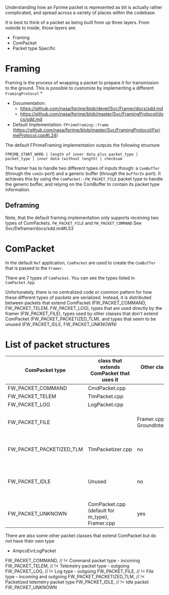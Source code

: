 Understanding how an Fprime packet is represented as bit is actually rather complicated, and spread across
a variety of places within the codebase.

It is best to think of a packet as being built from up three layers.
From outside to inside, those layers are:
* Framing
* ComPacket
* Packet type Specific

# Framing
Framing is the process of wrapping a packet to prepare it for transmission to the ground.
This is possible to customize by implementing a different `FramingProtocol`
* 
* Documentation:
  * https://github.com/nasa/fprime/blob/devel/Svc/Framer/docs/sdd.md
  * https://github.com/nasa/fprime/blob/master/Svc/FramingProtocol/docs/sdd.md
* Default Implementation: `FPrimeFraming::frame` (https://github.com/nasa/fprime/blob/master/Svc/FramingProtocol/FprimeProtocol.cpp#L24)

The default FPrimeFraming implementation outputs the following structure
```
FPRIME_START_WORD | length of inner data plus packet_type | packet_type | inner data (without length) | checksum
```

The framer has to handle two different types of inputs though: a `ComBuffer` (through the `comIn` port)
and a generic buffer (through the `bufferIn` port).
It achieves this by using the `ComPacket::FW_PACKET_FILE` packet type to handle the generic buffer,
and relying on the ComBuffer to contain its packet type information.

## Deframing
Note, that the default framing implementation only supports receiving two types of ComPackets.  `FW_PACKET_FILE` and `FW_PACKET_COMMAND` See Svc/Deframer/docs/sdd.md#L53

# ComPacket
In the default `Ref` application, `ComPacket` are used to create the `ComBuffer` that is passed to the `Framer`.

There are 7 types of `ComPacket`.  You can see the types listed in `ComPacket.hpp`

Unfortunately, there is no centralized code or common pattern for how these different types of packets are serialized.  Instead, it is distributed between packets that extend ComPacket (FW_PACKET_COMMAND, FW_PACKET_TELEM, FW_PACKET_LOG),
types that are used directly by the framer (FW_PACKET_FILE), types used by other classes that don't extend ComPacket (FW_PACKET_PACKETIZED_TLM), and types that seem to be unused (FW_PACKET_IDLE, FW_PACKET_UNKNOWN)

# List of packet structures
| ComPacket type           | class that extends ComPacket that uses it      | Other class that uses it to create something | is actually used in Ref application                                                                         | Inner packet structure                                                    |
|--------------------------|------------------------------------------------|----------------------------------------------|-------------------------------------------------------------------------------------------------------------|---------------------------------------------------------------------------|
| FW_PACKET_COMMAND        | CmdPacket.cpp                                  |                                              | yes                                                                                                         |                                                                           |
| FW_PACKET_TELEM          | TlmPacket.cpp                                  |                                              | yes                                                                                                         |                                                                           | 
| FW_PACKET_LOG            | LogPacket.cpp                                  |                                              | yes                                                                                                         |                                                                           |
| FW_PACKET_FILE           |                                                | Framer.cpp, GroundInterfaceComponentImpl.cpp | yes                                                                                                         | `FPRIME_START_WORD _ length _ FW_PACKET_FILE _ generic buffer _ checksum` |
| FW_PACKET_PACKETIZED_TLM | TlmPacketizer.cpp                              | no                                           | `FPRIME_START_WORD _ length _ FW_PACKET_LOG _ time _ log buffer   _ checksum`                               |
| FW_PACKET_IDLE           | Unused                                         | no                                           | `FPRIME_START_WORD _ length _ FW_PACKET_TELEM _  telemetry channel id _ time _ telemetry buffer _ checksum` |
| FW_PACKET_UNKNOWN        | ComPacket.cpp (default for m_type), Framer.cpp | yes                                          |


There are also some other packet classes that extend ComPacket but do not have their own type
* AmpcsEvrLogPacket

FW_PACKET_COMMAND, // !< Command packet type - incoming
                FW_PACKET_TELEM, // !< Telemetry packet type - outgoing
                FW_PACKET_LOG, // !< Log type - outgoing
                FW_PACKET_FILE, // !< File type - incoming and outgoing
                FW_PACKET_PACKETIZED_TLM, // !< Packetized telemetry packet type
                FW_PACKET_IDLE, // !< Idle packet
                FW_PACKET_UNKNOWN